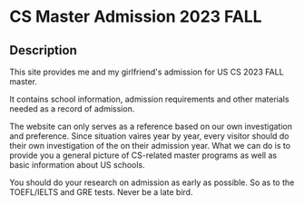 # CS Master Admission 2023 FALL


## Description
This site provides me and my girlfriend's admission for US CS 2023 FALL master.

It contains school information, admission requirements and other materials needed as a record of admission.

The website can only serves as a reference based on our own investigation and preference. Since situation vaires year by year, every visitor should do their own investigation of the on their admission year. What we can do is to provide you a general picture of CS-related master programs as well as basic information about US schools.

You should do your research on admission as early as possible. So as to the TOEFL/IELTS and GRE tests. Never be a late bird.